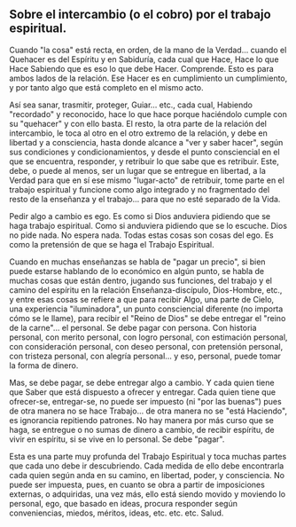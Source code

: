 ## Sobre el intercambio (o el cobro) por el trabajo espiritual.

Cuando "la cosa" está recta, en orden, de la mano de la Verdad… cuando el Quehacer es del Espíritu y en Sabiduría, cada cual que Hace, Hace lo que Hace Sabiendo que es eso lo que debe Hacer. Comprende. Esto es para ambos lados de la relación. Ese Hacer es en cumplimiento un cumplimiento, y por tanto algo que está completo en el mismo acto.

Así sea sanar, trasmitir, proteger, Guiar… etc., cada cual, Habiendo "recordado" y reconocido, hace lo que hace porque haciéndolo cumple con su "quehacer" y con ello basta. El resto, la otra parte de la relación del intercambio, le toca al otro en el otro extremo de la relación, y debe en libertad y a consciencia, hasta donde alcance a "ver y saber hacer", según sus condiciones y condicionamientos, y desde el punto consciencial en el que se encuentra, responder, y retribuir lo que sabe que es retribuir. Este, debe, o puede al menos, ser un lugar que se entregue en libertad, a la Verdad para que en sí ese mismo "lugar-acto" de retribuir, tome parte en el trabajo espiritual y funcione como algo integrado y no fragmentado del resto de la enseñanza y el trabajo… para que no esté separado de la Vida.

Pedir algo a cambio es ego. Es como si Dios anduviera pidiendo que se haga trabajo espiritual. Como si anduviera pidiendo que se lo escuche. Dios no pide nada. No espera nada. Todas estas cosas son cosas del ego. Es como la pretensión de que se haga el Trabajo Espiritual.

Cuando en muchas enseñanzas se habla de "pagar un precio", si bien puede estarse hablando de lo económico en algún punto, se habla de muchas cosas que están dentro, jugando sus funciones, del trabajo y el camino del espíritu en la relación Enseñanza-discípulo, Dios-Hombre, etc., y entre esas cosas se refiere a que para recibir Algo, una parte de Cielo, una experiencia "iluminadora", un punto consciencial diferente (no importa cómo se le llame), para recibir el "Reino de Dios" se debe entregar el "reino de la carne"… el personal. Se debe pagar con persona. Con historia personal, con merito personal, con logro personal, con estimación personal, con consideración personal, con deseo personal, con pretensión personal, con tristeza personal, con alegría personal... y eso, personal, puede tomar la forma de dinero.

Mas, se debe pagar, se debe entregar algo a cambio. Y cada quien tiene que Saber que está dispuesto a ofrecer y entregar. Cada quien tiene que ofrecer-se, entregar-se, no puede ser impuesto (ni "por las buenas") pues de otra manera no se hace Trabajo... de otra manera no se "está Haciendo", es ignorancia repitiendo patrones. No hay manera por más curso que se haga, se entregue o no sumas de dinero a cambio, de recibir espíritu, de vivir en espíritu, si se vive en lo personal. Se debe "pagar".

Esta es una parte muy profunda del Trabajo Espiritual y toca muchas partes que cada uno debe ir descubriendo.
Cada medida de ello debe encontrarla cada quien según anda en su camino, en libertad, poder, y consciencia. No puede ser impuesta, pues, en cuanto se obra a partir de imposiciones externas, o adquiridas, una vez más, ello está siendo movido y moviendo lo personal, ego, que basado en ideas, procura responder según conveniencias, miedos, méritos, ideas, etc. etc. etc.
Salud.
